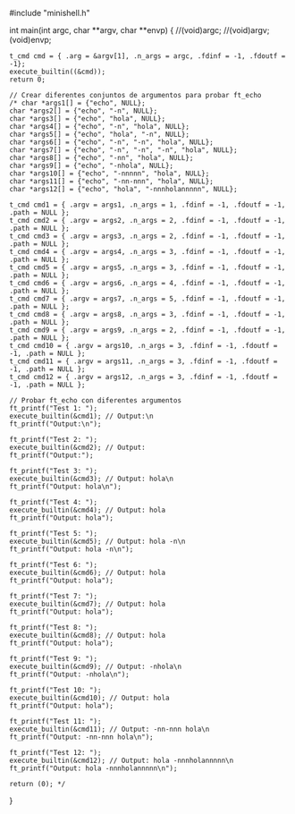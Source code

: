 #include "minishell.h"

int main(int argc, char **argv, char **envp)
{
    //(void)argc; 
    //(void)argv;
    (void)envp;

    t_cmd cmd = { .arg = &argv[1], .n_args = argc, .fdinf = -1, .fdoutf = -1};
    execute_builtin((&cmd));
    return 0;

    // Crear diferentes conjuntos de argumentos para probar ft_echo
    /* char *args1[] = {"echo", NULL};
    char *args2[] = {"echo", "-n", NULL};
    char *args3[] = {"echo", "hola", NULL};
    char *args4[] = {"echo", "-n", "hola", NULL};
    char *args5[] = {"echo", "hola", "-n", NULL};
	char *args6[] = {"echo", "-n", "-n", "hola", NULL};
    char *args7[] = {"echo", "-n", "-n", "-n", "hola", NULL};
    char *args8[] = {"echo", "-nn", "hola", NULL};
    char *args9[] = {"echo", "-nhola", NULL};
    char *args10[] = {"echo", "-nnnnn", "hola", NULL};
    char *args11[] = {"echo", "-nn-nnn", "hola", NULL};
    char *args12[] = {"echo", "hola", "-nnnholannnnn", NULL};

    t_cmd cmd1 = { .argv = args1, .n_args = 1, .fdinf = -1, .fdoutf = -1, .path = NULL };
	t_cmd cmd2 = { .argv = args2, .n_args = 2, .fdinf = -1, .fdoutf = -1, .path = NULL };
    t_cmd cmd3 = { .argv = args3, .n_args = 2, .fdinf = -1, .fdoutf = -1, .path = NULL };
    t_cmd cmd4 = { .argv = args4, .n_args = 3, .fdinf = -1, .fdoutf = -1, .path = NULL };
    t_cmd cmd5 = { .argv = args5, .n_args = 3, .fdinf = -1, .fdoutf = -1, .path = NULL };
    t_cmd cmd6 = { .argv = args6, .n_args = 4, .fdinf = -1, .fdoutf = -1, .path = NULL };
    t_cmd cmd7 = { .argv = args7, .n_args = 5, .fdinf = -1, .fdoutf = -1, .path = NULL };
    t_cmd cmd8 = { .argv = args8, .n_args = 3, .fdinf = -1, .fdoutf = -1, .path = NULL };
    t_cmd cmd9 = { .argv = args9, .n_args = 2, .fdinf = -1, .fdoutf = -1, .path = NULL };
    t_cmd cmd10 = { .argv = args10, .n_args = 3, .fdinf = -1, .fdoutf = -1, .path = NULL };
    t_cmd cmd11 = { .argv = args11, .n_args = 3, .fdinf = -1, .fdoutf = -1, .path = NULL };
    t_cmd cmd12 = { .argv = args12, .n_args = 3, .fdinf = -1, .fdoutf = -1, .path = NULL };

    // Probar ft_echo con diferentes argumentos
    ft_printf("Test 1: ");
    execute_builtin(&cmd1); // Output:\n
    ft_printf("Output:\n");

	ft_printf("Test 2: ");
    execute_builtin(&cmd2); // Output:
    ft_printf("Output:");

    ft_printf("Test 3: ");
    execute_builtin(&cmd3); // Output: hola\n
    ft_printf("Output: hola\n");

    ft_printf("Test 4: ");
    execute_builtin(&cmd4); // Output: hola
    ft_printf("Output: hola");

    ft_printf("Test 5: ");
    execute_builtin(&cmd5); // Output: hola -n\n
    ft_printf("Output: hola -n\n");

    ft_printf("Test 6: ");
    execute_builtin(&cmd6); // Output: hola
    ft_printf("Output: hola");

    ft_printf("Test 7: ");
    execute_builtin(&cmd7); // Output: hola
    ft_printf("Output: hola");

    ft_printf("Test 8: ");
    execute_builtin(&cmd8); // Output: hola
    ft_printf("Output: hola");

    ft_printf("Test 9: ");
    execute_builtin(&cmd9); // Output: -nhola\n
    ft_printf("Output: -nhola\n");

    ft_printf("Test 10: ");
    execute_builtin(&cmd10); // Output: hola
    ft_printf("Output: hola");

    ft_printf("Test 11: ");
    execute_builtin(&cmd11); // Output: -nn-nnn hola\n
    ft_printf("Output: -nn-nnn hola\n");

    ft_printf("Test 12: ");
    execute_builtin(&cmd12); // Output: hola -nnnholannnnn\n
    ft_printf("Output: hola -nnnholannnnn\n");

    return (0); */
}
